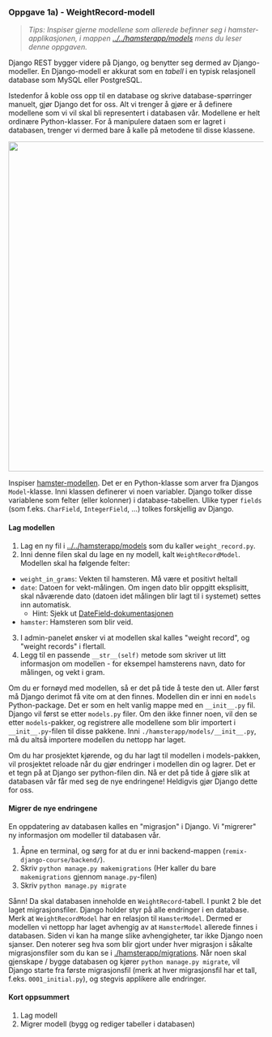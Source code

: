 ### Oppgave 1a) - WeightRecord-modell
> _Tips: Inspiser gjerne modellene som allerede befinner seg i hamster-applikasjonen, i mappen [../../hamsterapp/models](../../hamsterapp/models) mens du 
leser denne oppgaven._

Django REST bygger videre på Django, og benytter seg dermed av Django-modeller. En Django-modell er akkurat som en
_tabell_ i en typisk relasjonell database som MySQL eller PostgreSQL. 

Istedenfor å koble oss opp til en database og skrive database-spørringer manuelt, gjør Django det for oss. Alt vi 
trenger å gjøre er å definere modellene som vi vil skal bli representert i databasen vår. Modellene er helt ordinære Python-klasser. For å
manipulere dataen som er lagret i databasen, trenger vi dermed bare å kalle på metodene til disse klassene.

<img src="https://user-images.githubusercontent.com/55885044/152528847-32c601ee-5f4a-4148-bece-7242a953379e.png" width="650px" />

Inspiser [hamster-modellen](../../hamsterapp/models/hamster.py). Det er en Python-klasse som arver fra Djangos `Model`-klasse. Inni klassen definerer vi noen variabler. Django tolker disse variablene som felter (eller kolonner) i database-tabellen. Ulike typer `fields` (som f.eks. `CharField`, `IntegerField`, ...) tolkes forskjellig av Django.

#### Lag modellen

1. Lag en ny fil i [../../hamsterapp/models](../../hamsterapp/models) som du kaller `weight_record.py`.
2. Inni denne filen skal du lage en ny modell, kalt `WeightRecordModel`. Modellen skal ha følgende felter:
  - `weight_in_grams`: Vekten til hamsteren. Må være et positivt heltall
  - `date`: Datoen for vekt-målingen. Om ingen dato blir oppgitt eksplisitt, skal nåværende dato (datoen idet målingen blir lagt til i systemet) settes inn automatisk.
    - Hint: Sjekk ut [DateField-dokumentasjonen](https://docs.djangoproject.com/en/4.0/ref/models/fields/#datefield)
  - `hamster`: Hamsteren som blir veid.
3. I admin-panelet ønsker vi at modellen skal kalles "weight record", og "weight records" i flertall.
4. Legg til en passende `__str__(self)` metode som skriver ut litt informasjon om modellen - for eksempel hamsterens navn, dato for målingen, og vekt i gram.

Om du er fornøyd med modellen, så er det på tide å teste den ut. Aller først må Django derimot få vite om at den finnes. Modellen din er inni en `models` Python-package. Det er som en helt vanlig mappe med en `__init__.py` fil. Django vil først se etter `models.py` filer. Om den ikke finner noen, vil den se etter `models`-pakker, og registrere alle modellene som blir importert i `__init__.py`-filen til disse pakkene. Inni `./hamsterapp/models/__init__.py`, må du altså importere modellen du nettopp har laget.

Om du har prosjektet kjørende, og du har lagt til modellen i models-pakken, vil prosjektet reloade når du gjør endringer i modellen din og lagrer. Det er et tegn på at Django ser python-filen din. Nå er det på tide å gjøre slik at databasen vår får med seg de nye endringene! Heldigvis gjør Django dette for oss.

#### Migrer de nye endringene

En oppdatering av databasen kalles en "migrasjon" i Django. Vi "migrerer" ny informasjon om modeller til databasen vår.

1. Åpne en terminal, og sørg for at du er inni backend-mappen (`remix-django-course/backend/`).
2. Skriv `python manage.py makemigrations` (Her kaller du bare `makemigrations` gjennom `manage.py`-filen)
3. Skriv `python manage.py migrate`

Sånn! Da skal databasen inneholde en `WeightRecord`-tabell. I punkt 2 ble det laget migrasjonsfiler. Django holder styr på alle endringer i en database. Merk at `WeightRecordModel` har en relasjon til `HamsterModel`. Dermed er modellen vi nettopp har laget avhengig av at `HamsterModel` allerede finnes i databasen. Siden vi kan ha mange slike avhengigheter, tar ikke Django noen sjanser. Den noterer seg hva som blir gjort under hver migrasjon i såkalte migrasjonsfiler som du kan se i [./hamsterapp/migrations](./hamsterapp/migrations). Når noen skal gjenskape / bygge databasen og kjører `python manage.py migrate`, vil Django starte fra første migrasjonsfil (merk at hver migrasjonsfil har et tall, f.eks. `0001_initial.py`), og stegvis applikere alle endringer.

#### Kort oppsummert
1. Lag modell
2. Migrer modell (bygg og rediger tabeller i databasen)
